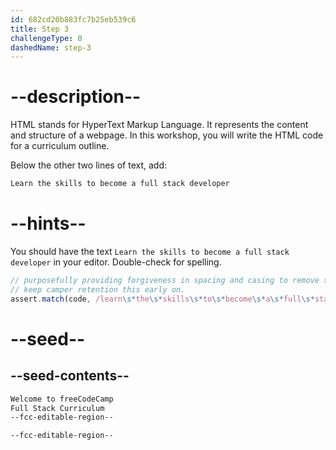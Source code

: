 ```yaml
---
id: 682cd20b883fc7b25eb539c6
title: Step 3
challengeType: 0
dashedName: step-3
---
```


# --description--

HTML stands for HyperText Markup Language. It represents the content and structure of a webpage. In this workshop, you will write the HTML code for a curriculum outline.

Below the other two lines of text, add:

```md
Learn the skills to become a full stack developer
```

# --hints--

You should have the text `Learn the skills to become a full stack developer` in your editor. Double-check for spelling.

```js
// purposefully providing forgiveness in spacing and casing to remove some friction and
// keep camper retention this early on.
assert.match(code, /learn\s*the\s*skills\s*to\s*become\s*a\s*full\s*stack\s*developer/i)
```

# --seed--

## --seed-contents--

```html
Welcome to freeCodeCamp
Full Stack Curriculum
--fcc-editable-region--

--fcc-editable-region--
```

